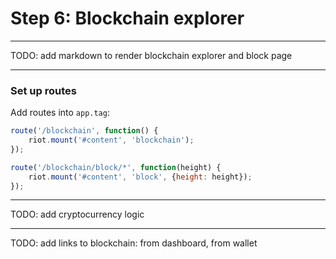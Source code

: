# Step 6: Blockchain explorer

---

TODO: add markdown to render blockchain explorer and block page

---

### Set up routes

Add routes into `app.tag`:

```javascript
route('/blockchain', function() {
    riot.mount('#content', 'blockchain');
});

route('/blockchain/block/*', function(height) {
    riot.mount('#content', 'block', {height: height});
});
```

---

TODO: add cryptocurrency logic

---

TODO: add links to blockchain: from dashboard, from wallet
